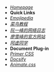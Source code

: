 - [_Homepage_](/)
- **Quick Links**
- [_Emojipedia_](https://emojipedia.org/)
- [_菜鸟教程_](https://www.runoob.com/)
- [_阮一峰的网络日志_](home/book.md#%e9%98%ae%e4%b8%80%e5%b3%b0%e7%9a%84%e7%bd%91%e7%bb%9c%e6%97%a5%e5%bf%97)
- [_廖雪峰的官方网站_](https://www.liaoxuefeng.com/)
- [_阿虚同学_](tools/search.md#axutongxue)
- **Document Plug-in**
- [_Primer CSS_](https://primer.style/css/)
- [_Docsify_](tools/docsify.md)
- [_Animate.css_](https://animate.style/)

